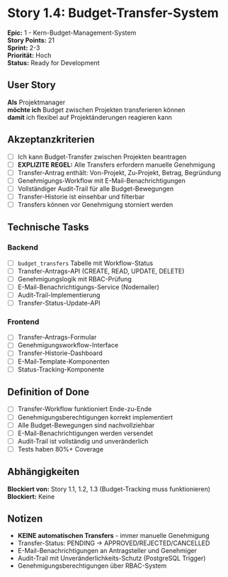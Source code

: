 # Story 1.4: Budget-Transfer-System

**Epic:** 1 - Kern-Budget-Management-System  
**Story Points:** 21  
**Sprint:** 2-3  
**Priorität:** Hoch  
**Status:** Ready for Development

## User Story

**Als** Projektmanager  
**möchte ich** Budget zwischen Projekten transferieren können  
**damit** ich flexibel auf Projektänderungen reagieren kann

## Akzeptanzkriterien

- [ ] Ich kann Budget-Transfer zwischen Projekten beantragen
- [ ] **EXPLIZITE REGEL:** Alle Transfers erfordern manuelle Genehmigung
- [ ] Transfer-Antrag enthält: Von-Projekt, Zu-Projekt, Betrag, Begründung
- [ ] Genehmigungs-Workflow mit E-Mail-Benachrichtigungen
- [ ] Vollständiger Audit-Trail für alle Budget-Bewegungen
- [ ] Transfer-Historie ist einsehbar und filterbar
- [ ] Transfers können vor Genehmigung storniert werden

## Technische Tasks

### Backend
- [ ] `budget_transfers` Tabelle mit Workflow-Status
- [ ] Transfer-Antrags-API (CREATE, READ, UPDATE, DELETE)
- [ ] Genehmigungslogik mit RBAC-Prüfung
- [ ] E-Mail-Benachrichtigungs-Service (Nodemailer)
- [ ] Audit-Trail-Implementierung
- [ ] Transfer-Status-Update-API

### Frontend
- [ ] Transfer-Antrags-Formular
- [ ] Genehmigungsworkflow-Interface
- [ ] Transfer-Historie-Dashboard
- [ ] E-Mail-Template-Komponenten
- [ ] Status-Tracking-Komponente

## Definition of Done

- [ ] Transfer-Workflow funktioniert Ende-zu-Ende
- [ ] Genehmigungsberechtigungen korrekt implementiert
- [ ] Alle Budget-Bewegungen sind nachvollziehbar
- [ ] E-Mail-Benachrichtigungen werden versendet
- [ ] Audit-Trail ist vollständig und unveränderlich
- [ ] Tests haben 80%+ Coverage

## Abhängigkeiten

**Blockiert von:** Story 1.1, 1.2, 1.3 (Budget-Tracking muss funktionieren)  
**Blockiert:** Keine

## Notizen

- **KEINE automatischen Transfers** - immer manuelle Genehmigung
- Transfer-Status: PENDING → APPROVED/REJECTED/CANCELLED
- E-Mail-Benachrichtigungen an Antragsteller und Genehmiger
- Audit-Trail mit Unveränderlichkeits-Schutz (PostgreSQL Trigger)
- Genehmigungsberechtigungen über RBAC-System